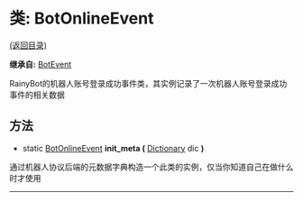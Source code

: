 # 类: BotOnlineEvent

[(返回目录)](./)

**继承自:** [BotEvent](BotEvent.md)

RainyBot的机器人账号登录成功事件类，其实例记录了一次机器人账号登录成功事件的相关数据

## 方法

* static [BotOnlineEvent](BotOnlineEvent.md) **init\_meta (** [Dictionary](https://docs.godotengine.org/en/latest/classes/class\_dictionary.html) dic **)**

通过机器人协议后端的元数据字典构造一个此类的实例，仅当你知道自己在做什么时才使用

***
